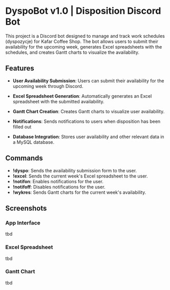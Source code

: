 # DyspoBot v1.0 | Disposition Discord Bot 

This project is a Discord bot designed to manage and track work schedules (dyspozycje) for Kafar Coffee Shop. The bot allows users to submit their availability for the upcoming week, generates Excel spreadsheets with the schedules, and creates Gantt charts to visualize the availability.

## Features

- **User Availability Submission**: Users can submit their availability for the upcoming week through Discord.

- **Excel Spreadsheet Generation**: Automatically generates an Excel spreadsheet with the submitted availability.
- **Gantt Chart Creation**: Creates Gantt charts to visualize user availability.
- **Notifications**: Sends notifications to users when disposition has been filled out
- **Database Integration**: Stores user availability and other relevant data in a MySQL database.

## Commands
- **!dyspo**:       Sends the availability submission form to the user.
- **!excel**:       Sends the current week's Excel spreadsheet to the user.
- **!notifon**:     Enables notifications for the user.
- **!notifoff**:    Disables notifications for the user.
- **!wykres**:      Sends Gantt charts for the current week's availability.

## Screenshots

### App Interface
tbd

### Excel Spreadsheet
tbd

### Gantt Chart
tbd